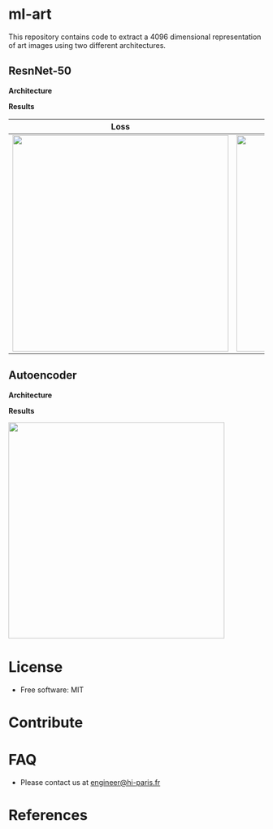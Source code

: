 # ml-art

This repository contains code to extract a 4096 dimensional representation of art images using two different architectures.

## ResnNet-50

**Architecture**

**Results**


Loss                    |  Accuracy
:----------------------:|:-------------------------:
<img src="/home/infres/ext-6343/venv_ml_art/ml-art/imgs/resnet_loss.png" width="425"/> | <img src="/home/infres/ext-6343/venv_ml_art/ml-art/imgs/resnet_accuracy.png" width="425"/> 


## Autoencoder

**Architecture**

**Results**
 
<img src="/home/infres/ext-6343/venv_ml_art/ml-art/imgs/ae_loss.png" width="425"/> 


# License

* Free software: MIT

# Contribute

# FAQ

* Please contact us at [engineer@hi-paris.fr](engineer@hi-paris.fr)

# References